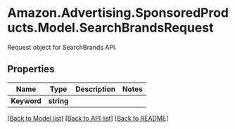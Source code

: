 # Amazon.Advertising.SponsoredProducts.Model.SearchBrandsRequest
Request object for SearchBrands API.

## Properties

Name | Type | Description | Notes
------------ | ------------- | ------------- | -------------
**Keyword** | **string** |  | 

[[Back to Model list]](../README.md#documentation-for-models) [[Back to API list]](../README.md#documentation-for-api-endpoints) [[Back to README]](../README.md)

